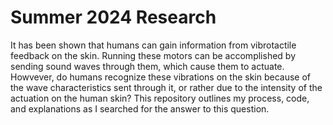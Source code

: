 # Summer 2024 Research
It has been shown that humans can gain information from vibrotactile feedback on the skin. Running these motors can be accomplished by 
sending sound waves through them, which cause them to actuate. Howvever, do humans recognize these vibrations on the skin because of the 
wave characteristics sent through it, or rather due to the intensity of the actuation on the human skin? This repository outlines 
my process, code, and explanations as I searched for the answer to this question.
